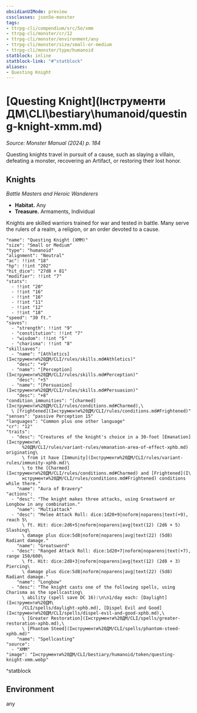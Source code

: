 ```yaml
---
obsidianUIMode: preview
cssclasses: json5e-monster
tags:
- ttrpg-cli/compendium/src/5e/xmm
- ttrpg-cli/monster/cr/12
- ttrpg-cli/monster/environment/any
- ttrpg-cli/monster/size/small-or-medium
- ttrpg-cli/monster/type/humanoid
statblock: inline
statblock-link: "#^statblock"
aliases:
- Questing Knight
---
```

# [Questing Knight](Інструменти ДМ\CLI\bestiary\humanoid/questing-knight-xmm.md)
*Source: Monster Manual (2024) p. 184*  

Questing knights travel in pursuit of a cause, such as slaying a villain, defeating a monster, recovering an Artifact, or restoring their lost honor.

## Knights

*Battle Masters and Heroic Wanderers*

- **Habitat.** Any  
- **Treasure.** Armaments, Individual  

Knights are skilled warriors trained for war and tested in battle. Many serve the rulers of a realm, a religion, or an order devoted to a cause.

```statblock
"name": "Questing Knight (XMM)"
"size": "Small or Medium"
"type": "humanoid"
"alignment": "Neutral"
"ac": !!int "18"
"hp": !!int "202"
"hit_dice": "27d8 + 81"
"modifier": !!int "7"
"stats":
  - !!int "20"
  - !!int "16"
  - !!int "16"
  - !!int "11"
  - !!int "12"
  - !!int "18"
"speed": "30 ft."
"saves":
  - "strength": !!int "9"
  - "constitution": !!int "7"
  - "wisdom": !!int "5"
  - "charisma": !!int "8"
"skillsaves":
  - "name": "[Athletics](Інструменти%20ДМ/CLI/rules/skills.md#Athletics)"
    "desc": "+9"
  - "name": "[Perception](Інструменти%20ДМ/CLI/rules/skills.md#Perception)"
    "desc": "+5"
  - "name": "[Persuasion](Інструменти%20ДМ/CLI/rules/skills.md#Persuasion)"
    "desc": "+8"
"condition_immunities": "[charmed](Інструменти%20ДМ/CLI/rules/conditions.md#Charmed),\
  \ [frightened](Інструменти%20ДМ/CLI/rules/conditions.md#Frightened)"
"senses": "passive Perception 15"
"languages": "Common plus one other language"
"cr": "12"
"traits":
  - "desc": "Creatures of the knight's choice in a 30-foot [Emanation](Інструменти\
      %20ДМ/CLI/rules/variant-rules/emanation-area-of-effect-xphb.md) originating\
      \ from it have [Immunity](Інструменти%20ДМ/CLI/rules/variant-rules/immunity-xphb.md)\
      \ to the [Charmed](Інструменти%20ДМ/CLI/rules/conditions.md#Charmed) and [Frightened](І\
      нструменти%20ДМ/CLI/rules/conditions.md#Frightened) conditions while there."
    "name": "Aura of Bravery"
"actions":
  - "desc": "The knight makes three attacks, using Greatsword or Longbow in any combination."
    "name": "Multiattack"
  - "desc": "Melee Attack Roll: dice:1d20+9|noform|noparens|text(+9), reach 5\
      \ ft. Hit: dice:2d6+5|noform|noparens|avg|text(12) (2d6 + 5) Slashing\
      \ damage plus dice:5d8|noform|noparens|avg|text(22) (5d8) Radiant damage."
    "name": "Greatsword"
  - "desc": "Ranged Attack Roll: dice:1d20+7|noform|noparens|text(+7), range 150/600\
      \ ft. Hit: dice:2d8+3|noform|noparens|avg|text(12) (2d8 + 3) Piercing\
      \ damage plus dice:5d8|noform|noparens|avg|text(22) (5d8) Radiant damage."
    "name": "Longbow"
  - "desc": "The knight casts one of the following spells, using Charisma as the spellcasting\
      \ ability (spell save DC 16):\n\n1/day each: [Daylight](Інструменти%20ДМ\
      /CLI/spells/daylight-xphb.md), [Dispel Evil and Good](Інструменти%20ДМ/CLI/spells/dispel-evil-and-good-xphb.md),\
      \ [Greater Restoration](Інструменти%20ДМ/CLI/spells/greater-restoration-xphb.md),\
      \ [Phantom Steed](Інструменти%20ДМ/CLI/spells/phantom-steed-xphb.md)"
    "name": "Spellcasting"
"source":
  - "XMM"
"image": "Інструменти%20ДМ/CLI/bestiary/humanoid/token/questing-knight-xmm.webp"
```
^statblock

## Environment

any